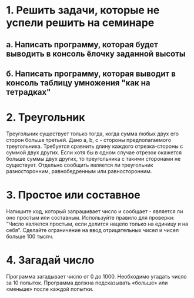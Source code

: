 # 1. Решить задачи, которые не успели решить на семинаре
## a. Написать программу, которая будет выводить в консоль ёлочку заданной высоты
## б. Написать программу, которая выводит в консоль таблицу умножения "как на тетрадках"

# 2. Треугольник 
Треугольник существует только тогда, когда сумма любых двух его сторон больше третьей. Дано a, b, c - стороны предполагаемого треугольника.
Требуется сравнить длину каждого отрезка-стороны с суммой двух других.
Если хотя бы в одном случае отрезок окажется больше суммы двух других, то треугольника с такими сторонами не существует.
Отдельно сообщить является ли треугольник разносторонним, равнобедренным или равносторонним.

# 3. Простое или составное
Напишите код, который запрашивает число и сообщает - является ли оно простым или составным.
Используйте правило для проверки: “Число является простым, если делится нацело только на единицу и на себя”.
Сделайте ограничение на ввод отрицательных чисел и чисел больше 100 тысяч.

# 4. Загадай число
Программа загадывает число от 0 до 1000. Необходимо угадать число за 10 попыток.
Программа должна подсказывать «больше» или «меньше» после каждой попытки.